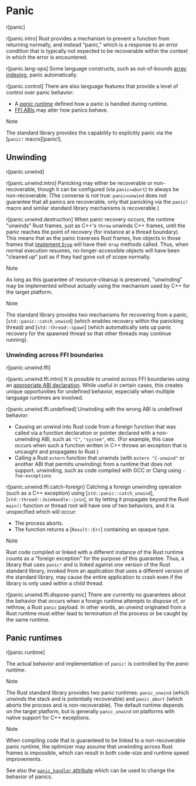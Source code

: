 # Panic

r[panic]

r[panic.intro]
Rust provides a mechanism to prevent a function from returning normally, and
instead "panic," which is a response to an error condition that is typically
not expected to be recoverable within the context in which the error is
encountered.

r[panic.lang-ops]
Some language constructs, such as out-of-bounds [array indexing], panic
automatically.

r[panic.control]
There are also language features that provide a level of control
over panic behavior:
* A [_panic runtime_](#panic-runtimes) defined how a panic is handled during
  runtime.
* [FFI ABIs](items/functions.md#unwinding) may alter how panics behave.

> [!NOTE]
> The standard library provides the capability to explicitly panic
> via the [`panic!` macro][panic!].

## Unwinding

r[panic.unwind]

r[panic.unwind.intro]
Panicking may either be recoverable or non-recoverable, though it can be
configured (via `panic=abort`) to always be non-recoverable. (The converse is
not true: `panic=unwind` does not guarantee that all panics are recoverable,
only that panicking via the `panic!` macro and similar standard library
mechanisms is recoverable.)

r[panic.unwind.destruction]
When panic recovery occurs, the runtime "unwinds" Rust frames, just as C++'s `throw` unwinds C++ frames, until the panic reaches
the point of recovery (for instance at a thread boundary). This means that as
the panic traverses Rust frames, live objects in those frames that [implement
`Drop`][destructors] will have their `drop` methods called. Thus, when normal
execution resumes, no-longer-accessible objects will have been "cleaned up"
just as if they had gone out of scope normally.

> [!NOTE]
> As long as this guarantee of resource-cleanup is preserved,
> "unwinding" may be implemented without actually using the mechanism used by
> C++ for the target platform.

> [!NOTE]
> The standard library provides two mechanisms for recovering from a panic,
> [`std::panic::catch_unwind`] (which enables recovery within the
> panicking thread) and [`std::thread::spawn`] (which automatically
> sets up panic recovery for the spawned thread so that other threads may
> continue running).

### Unwinding across FFI boundaries

r[panic.unwind.ffi]

r[panic.unwind.ffi.intro]
It is possible to unwind across FFI boundaries using an [appropriate ABI
declaration][unwind-abi]. While useful in certain cases, this creates unique
opportunities for undefined behavior, especially when multiple language runtimes
are involved.

r[panic.unwind.ffi.undefined]
Unwinding with the wrong ABI is undefined behavior:

* Causing an unwind into Rust code from a foreign function that was called via a
  function declaration or pointer declared with a non-unwinding ABI, such as `"C"`,
  `"system"`, etc. (For example, this case occurs when such a function written in
  C++ throws an exception that is uncaught and propagates to Rust.)
* Calling a Rust `extern` function that unwinds (with `extern "C-unwind"` or
  another ABI that permits unwinding) from a runtime that does not support.
  unwinding, such as code compiled with GCC or Clang using `-fno-exceptions`

r[panic.unwind.ffi.catch-foreign]
Catching a foreign unwinding operation (such as a C++ exception) using
[`std::panic::catch_unwind`], [`std::thread::JoinHandle::join`], or by letting it propagate beyond the
Rust `main()` function or thread root will have one of two behaviors, and it is unspecified
which will occur:
* The process aborts.
* The function returns a [`Result::Err`] containing an opaque type.

> [!NOTE]
>  Rust code compiled or linked with a different instance of the Rust runtime counts as a
> "foreign exception" for the purpose of this guarantee. Thus, a library that
> uses `panic!` and is linked against one version of the Rust standard library,
> invoked from an application that uses a different version of the standard
> library, may cause the entire application to crash even if the library is only
> used within a child thread.

r[panic.unwind.ffi.dispose-panic]
There are currently no guarantees about the behavior that occurs when a foreign
runtime attempts to dispose of, or rethrow, a Rust `panic` payload. In other
words, an unwind originated from a Rust runtime must either lead to termination
of the process or be caught by the same runtime.

## Panic runtimes

r[panic.runtime]

The actual behavior and implementation of `panic!` is controlled by the _panic
runtime_.

> [!NOTE]
> The Rust standard library provides two panic runtimes:
> `panic_unwind` (which unwinds the stack and is potentially recoverable) and
> `panic_abort` (which aborts the process and is non-recoverable). The default
> runtime depends on the target platform, but is generally `panic_unwind` on
> platforms with native support for C++ exceptions.

> [!NOTE]
> When compiling code that is guaranteed to be linked to a non-recoverable panic
> runtime, the optimizer may assume that unwinding across Rust frames is
> impossible, which can result in both code-size and runtime speed improvements.

See also the [`panic_handler` attribute](runtime.md#the-panic_handler-attribute) which can be used to change the behavior of panics.

[array indexing]: expressions/array-expr.md#array-and-slice-indexing-expressions
[destructors]: destructors.md
[runtime]: runtime.md
[unwind-abi]: items/functions.md#unwinding

